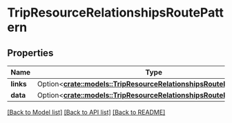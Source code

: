 # TripResourceRelationshipsRoutePattern

## Properties

Name | Type | Description | Notes
------------ | ------------- | ------------- | -------------
**links** | Option<[**crate::models::TripResourceRelationshipsRoutePatternLinks**](TripResource_relationships_route_pattern_links.md)> |  | [optional]
**data** | Option<[**crate::models::TripResourceRelationshipsRoutePatternData**](TripResource_relationships_route_pattern_data.md)> |  | [optional]

[[Back to Model list]](../README.md#documentation-for-models) [[Back to API list]](../README.md#documentation-for-api-endpoints) [[Back to README]](../README.md)


